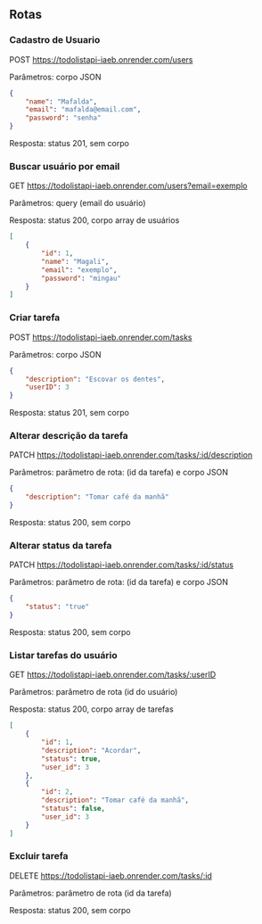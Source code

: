 
## Rotas

### Cadastro de Usuario

POST https://todolistapi-iaeb.onrender.com/users

Parâmetros: corpo JSON
```JSON
{
	"name": "Mafalda",
	"email": "mafalda@email.com",
	"password": "senha"
}
```

Resposta: status 201, sem corpo

### Buscar usuário por email

GET https://todolistapi-iaeb.onrender.com/users?email=exemplo

Parâmetros: query (email do usuário)

Resposta: status 200, corpo array de usuários
```JSON
[
	{
		"id": 1,
		"name": "Magali",
		"email": "exemplo",
		"password": "mingau"
	}
]
```

### Criar tarefa

POST https://todolistapi-iaeb.onrender.com/tasks

Parâmetros: corpo JSON

```JSON
{
    "description": "Escovar os dentes",
    "userID": 3
}
```

Resposta: status 201, sem corpo

### Alterar descrição da tarefa

PATCH https://todolistapi-iaeb.onrender.com/tasks/:id/description

Parâmetros: parâmetro de rota: (id da tarefa) e corpo JSON
```JSON
{
	"description": "Tomar café da manhã"
}
```

Resposta: status 200, sem corpo

### Alterar status da tarefa

PATCH https://todolistapi-iaeb.onrender.com/tasks/:id/status

Parâmetros: parâmetro de rota: (id da tarefa) e corpo JSON
```JSON
{
	"status": "true"
}
```

Resposta: status 200, sem corpo

### Listar tarefas do usuário

GET https://todolistapi-iaeb.onrender.com/tasks/:userID

Parâmetros: parâmetro de rota (id do usuário)

Resposta: status 200, corpo array de tarefas
```JSON
[
	{
		"id": 1,
		"description": "Acordar",
		"status": true,
		"user_id": 3
	},
	{
		"id": 2,
		"description": "Tomar café da manhã",
		"status": false,
		"user_id": 3
	}
]
```

### Excluir tarefa

DELETE https://todolistapi-iaeb.onrender.com/tasks/:id

Parâmetros: parâmetro de rota (id da tarefa)

Resposta: status 200, sem corpo
